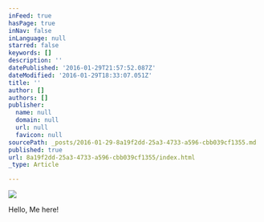 ```yaml
---
inFeed: true
hasPage: true
inNav: false
inLanguage: null
starred: false
keywords: []
description: ''
datePublished: '2016-01-29T21:57:52.087Z'
dateModified: '2016-01-29T18:33:07.051Z'
title: ''
author: []
authors: []
publisher:
  name: null
  domain: null
  url: null
  favicon: null
sourcePath: _posts/2016-01-29-8a19f2dd-25a3-4733-a596-cbb039cf1355.md
published: true
url: 8a19f2dd-25a3-4733-a596-cbb039cf1355/index.html
_type: Article

---
```

![](https://the-grid-user-content.s3-us-west-2.amazonaws.com/619f57ab-c037-4460-b2d8-666b349951db.png)

Hello, Me here!